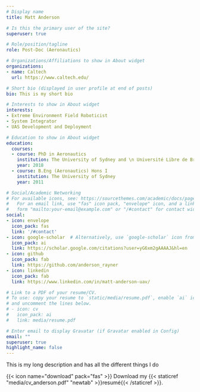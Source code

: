 ```yaml
---
# Display name
title: Matt Anderson

# Is this the primary user of the site?
superuser: true

# Role/position/tagline
role: Post-Doc (Aeronautics)

# Organizations/Affiliations to show in About widget
organizations:
- name: Caltech
  url: https://www.caltech.edu/

# Short bio (displayed in user profile at end of posts)
bio: This is my short bio

# Interests to show in About widget
interests:
- Extreme Environment Field Roboticist
- System Integrator
- UAS Development and Deployment

# Education to show in About widget
education:
  courses:
  - course: PhD in Aeronautics
    institution: The University of Sydney and \n Université Libre de Bruxelles
    year: 2018
  - course: B.Eng (Aeronautics) Hons I
    institution: The University of Sydney
    year: 2011

# Social/Academic Networking
# For available icons, see: https://sourcethemes.com/academic/docs/page-builder/#icons
#   For an email link, use "fas" icon pack, "envelope" icon, and a link in the
#   form "mailto:your-email@example.com" or "/#contact" for contact widget.
social:
- icon: envelope
  icon_pack: fas
  link: '/#contact'
- icon: google-scholar  # Alternatively, use `google-scholar` icon from `ai` icon pack
  icon_pack: ai
  link: https://scholar.google.com/citations?user=yG6xm2gAAAAJ&hl=en
- icon: github
  icon_pack: fab
  link: https://github.com/anderson_rayner
- icon: linkedin
  icon_pack: fab
  link: https://www.linkedin.com/in/matt-anderson-uav/

# Link to a PDF of your resume/CV.
# To use: copy your resume to `static/media/resume.pdf`, enable `ai` icons in `params.toml`, 
# and uncomment the lines below.
# - icon: cv
#   icon_pack: ai
#   link: media/resume.pdf

# Enter email to display Gravatar (if Gravatar enabled in Config)
email: ""
superuser: true
highlight_name: false
---
```


This is my long description and has all the different things I do

{{< icon name="download" pack="fas" >}} Download my {{< staticref "media/cv_anderson.pdf" "newtab" >}}resumé{{< /staticref >}}.
